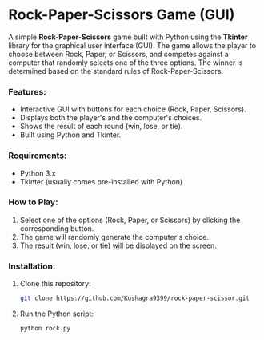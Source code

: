 # Rock-Paper-Scissors Game (GUI)

A simple **Rock-Paper-Scissors** game built with Python using the **Tkinter** library for the graphical user interface (GUI). The game allows the player to choose between Rock, Paper, or Scissors, and competes against a computer that randomly selects one of the three options. The winner is determined based on the standard rules of Rock-Paper-Scissors.

### Features:
- Interactive GUI with buttons for each choice (Rock, Paper, Scissors).
- Displays both the player's and the computer's choices.
- Shows the result of each round (win, lose, or tie).
- Built using Python and Tkinter.

### Requirements:
- Python 3.x
- Tkinter (usually comes pre-installed with Python)

### How to Play:
1. Select one of the options (Rock, Paper, or Scissors) by clicking the corresponding button.
2. The game will randomly generate the computer's choice.
3. The result (win, lose, or tie) will be displayed on the screen.

### Installation:
1. Clone this repository:
   ```bash
   git clone https://github.com/Kushagra9399/rock-paper-scissor.git
   ```
2. Run the Python script:
   ```bash
   python rock.py
   ```
